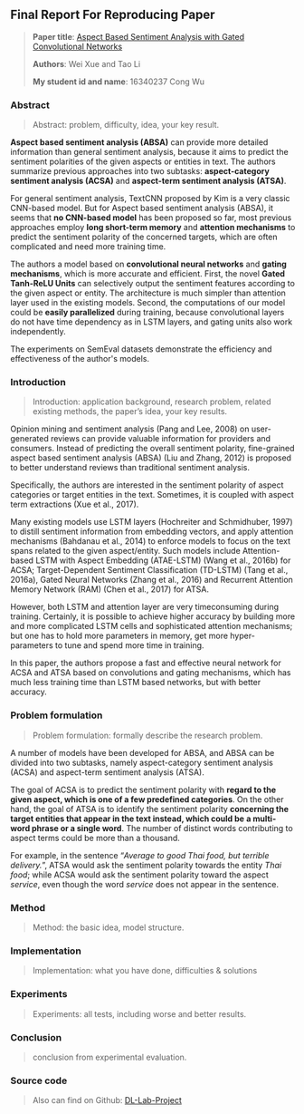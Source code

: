 ## Final Report For Reproducing Paper

> **Paper title**: [Aspect Based Sentiment Analysis with Gated Convolutional Networks](https://www.aclweb.org/anthology/P18-1234>)
>
> **Authors**: Wei Xue and Tao Li
>
> **My student id and name**: 16340237	Cong Wu

### Abstract

> Abstract: problem, difficulty, idea, your key result.
>

**Aspect based sentiment analysis (ABSA)** can provide more detailed information than general sentiment analysis, because it aims to predict the sentiment polarities of the given aspects or entities in text. The authors summarize previous approaches into two subtasks: **aspect-category sentiment analysis (ACSA)** and **aspect-term sentiment analysis (ATSA)**. 

For general sentiment analysis, TextCNN proposed by Kim is a very classic CNN-based model. But for Aspect based sentiment analysis (ABSA), it seems that **no CNN-based model** has been proposed so far, most previous approaches employ **long short-term memory** and **attention mechanisms** to predict the sentiment polarity of the concerned targets, which are often complicated and need more training time. 

The authors a model based on **convolutional neural networks** and **gating mechanisms**, which is more accurate and efficient. First, the novel **Gated Tanh-ReLU Units** can selectively output the sentiment features according to the given aspect or entity. The architecture is much simpler than attention layer used in the existing models. Second, the computations of our model could be **easily parallelized** during training, because convolutional layers do not have time dependency as in LSTM layers, and gating units also work independently. 

The experiments on SemEval datasets demonstrate the efficiency and effectiveness of the author's models.

### Introduction

> Introduction: application background, research problem, related existing methods, the paper’s idea, your key results. 

Opinion mining and sentiment analysis (Pang and Lee, 2008) on user-generated reviews can provide valuable information for providers and consumers. Instead of predicting the overall sentiment polarity, fine-grained aspect based sentiment analysis (ABSA) (Liu and Zhang, 2012) is proposed to better understand reviews than traditional sentiment analysis.

Specifically, the authors are interested in the sentiment polarity of aspect categories or target entities in the text. Sometimes, it is coupled with aspect term extractions (Xue et al., 2017). 

Many existing models use LSTM layers (Hochreiter and Schmidhuber, 1997) to distill sentiment information from embedding vectors, and apply attention mechanisms (Bahdanau et al., 2014) to enforce models to focus on the text spans related to the given aspect/entity. Such models include Attention-based LSTM with Aspect Embedding (ATAE-LSTM) (Wang et al., 2016b) for ACSA; Target-Dependent Sentiment Classification (TD-LSTM) (Tang et al., 2016a), Gated Neural Networks (Zhang et al., 2016) and Recurrent Attention Memory Network (RAM) (Chen et al., 2017) for ATSA. 

However, both LSTM and attention layer are very timeconsuming during training. Certainly, it is possible to achieve higher accuracy by building more and more complicated LSTM cells and sophisticated attention mechanisms; but one has to hold more parameters in memory, get more hyper-parameters to tune and spend more time in training. 

In this paper, the authors propose a fast and effective neural network for ACSA and ATSA based on convolutions and gating mechanisms, which has much less training time than LSTM based networks, but with better accuracy. 

### Problem formulation 

> Problem formulation: formally describe the research problem. 

A number of models have been developed for ABSA, and ABSA can be divided into two subtasks, namely aspect-category sentiment analysis (ACSA) and aspect-term sentiment analysis (ATSA). 

The goal of ACSA is to predict the sentiment polarity with **regard to the given aspect, which is one of a few predefined categories**. On the other hand, the goal of ATSA is to identify the sentiment polarity **concerning the target entities that appear in the text instead, which could be**
**a multi-word phrase or a single word**. The number of distinct words contributing to aspect terms
could be more than a thousand. 

For example, in the sentence “*Average to good Thai food, but terrible delivery.*”, ATSA would ask the sentiment polarity towards the entity *Thai food*; while ACSA would ask the sentiment polarity toward the aspect *service*, even though the word *service* does not appear in the sentence. 

### Method

> Method: the basic idea, model structure. 

### Implementation

> Implementation: what you have done, difficulties & solutions



### Experiments

> Experiments: all tests, including worse and better results.



### Conclusion

> conclusion from experimental evaluation.



### Source code

> Also can find on Github: [DL-Lab-Project](<https://github.com/RQTN/DL-Lab-Project>)







